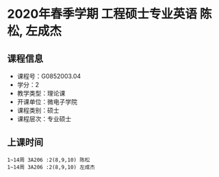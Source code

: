 # 2020年春季学期 工程硕士专业英语 陈松, 左成杰






## 课程信息

- 课程号：G0852003.04
- 学分：2
- 教学类型：理论课
- 开课单位：微电子学院
- 课程类别：硕士
- 课程层次：专业硕士

## 上课时间

```
1~14周 3A206 :2(8,9,10) 陈松
1~14周 3A206 :2(8,9,10) 左成杰
```

